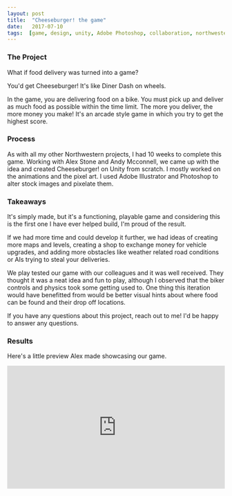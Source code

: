 ```yaml
---
layout: post
title:  "Cheeseburger! the game"
date:   2017-07-10
tags:  [game, design, unity, Adobe Photoshop, collaboration, northwestern ]
---
```

<!--Include screenshots-->
### The Project
What if food delivery was turned into a game?

You'd get Cheeseburger! It's like Diner Dash on wheels.

In the game, you are delivering food on a bike. You must pick up and deliver as much food as possible within the time limit. The more you deliver, the more money you make! It's an arcade style game in which you try to get the highest score.

### Process
As with all my other Northwestern projects, I had 10 weeks to complete this game. Working with Alex Stone and Andy Mcconnell, we came up with the idea and created Cheeseburger! on Unity from scratch. I mostly worked on the animations and the pixel art. I used Adobe Illustrator and Photoshop to alter stock images and pixelate them.

### Takeaways
It's simply made, but it's a functioning, playable game and considering this is the first one I have ever helped build, I'm proud of the result.

If we had more time and could develop it further, we had ideas of creating more maps and levels, creating a shop to exchange money for vehicle upgrades, and adding more obstacles like weather related road conditions or AIs trying to steal your deliveries.

We play tested our game with our colleagues and it was well received. They thought it was a neat idea and fun to play, although I observed that the biker controls and physics took some getting used to. One thing this iteration would have benefitted from would be better visual hints about where food can be found and their drop off locations.

If you have any questions about this project, reach out to me! I'd be happy to answer any questions.

### Results
Here's a little preview Alex made showcasing our game.
<div style="position:relative;height:0;padding-bottom:56.25%; margin-bottom:2%;"><iframe width="640" height="360" src="https://www.youtube.com/embed/hDQTvWZBdO8" frameborder="0" style="position:absolute;width:100%;height:100%;left:0" allowfullscreen></iframe></div>
